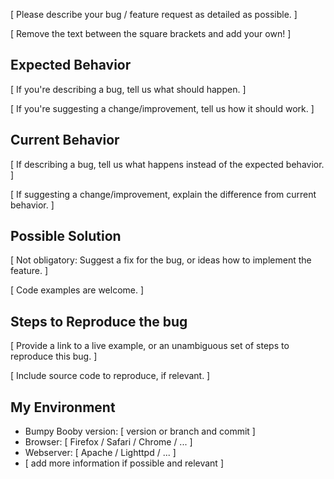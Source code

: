 [ Please describe your bug / feature request as detailed as possible. ]

[ Remove the text between the square brackets and add your own! ]

## Expected Behavior
[ If you're describing a bug, tell us what should happen. ]

[ If you're suggesting a change/improvement, tell us how it should work. ]

## Current Behavior
[ If describing a bug, tell us what happens instead of the expected behavior. ]

[ If suggesting a change/improvement, explain the difference from current behavior. ]

## Possible Solution
[ Not obligatory: Suggest a fix for the bug, or ideas how to implement the feature. ]

[ Code examples are welcome. ]

## Steps to Reproduce the bug
[ Provide a link to a live example, or an unambiguous set of steps to reproduce this bug. ]

[ Include source code to reproduce, if relevant. ]

## My Environment
 * Bumpy Booby version: [ version  or branch and commit ]
 * Browser: [ Firefox / Safari / Chrome / ... ]
 * Webserver: [ Apache / Lighttpd / ... ]
 * [ add more information if possible and relevant ]
